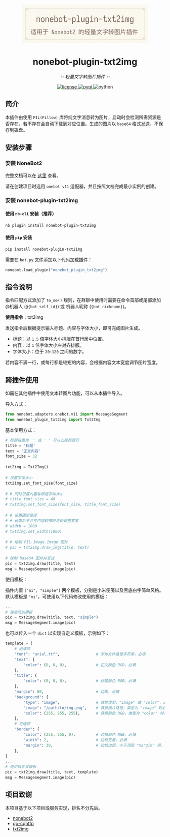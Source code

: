<!-- markdownlint-disable MD033 MD036 MD041-->
<p align="center">
  <img src="https://github.com/mobyw/images/raw/main/Screenshots/nonebot-plugin-txt2img.png" width="400px"/>
</p>

<div align="center">

# nonebot-plugin-txt2img

_✨ 轻量文字转图片插件 ✨_

</div>

<p align="center">
  <a href="https://raw.githubusercontent.com/mobyw/nonebot-plugin-txt2img/master/LICENSE">
    <img src="https://img.shields.io/github/license/mobyw/nonebot-plugin-txt2img.svg" alt="license">
  </a>
  <a href="https://pypi.python.org/pypi/nonebot-plugin-txt2img">
    <img src="https://img.shields.io/pypi/v/nonebot-plugin-txt2img.svg" alt="pypi">
  </a>
  <img src="https://img.shields.io/badge/python-3.9+-blue.svg" alt="python">
</p>

## 简介

本插件由使用 `PIL(Pillow)` 库将纯文字消息转为图片，启动时会检测所需资源是否存在，若不存在会自动下载到对应位置。生成的图片以 `base64` 格式发送，不保存到磁盘。

## 安装步骤

### 安装 NoneBot2

完整文档可以在 [这里](https://v2.nonebot.dev/) 查看。

请在创建项目时选用 `onebot v11` 适配器，并且按照文档完成最小实例的创建。

### 安装 nonebot-plugin-txt2img

#### 使用 `nb-cli` 安装（推荐）

```bash
nb plugin install nonebot-plugin-txt2img
```

#### 使用 `pip` 安装

```bash
pip install nonebot-plugin-txt2img
```

需要在 `bot.py` 文件添加以下代码加载插件：

```python
nonebot.load_plugin("nonebot_plugin_txt2img")
```

## 指令说明

指令匹配方式添加了 `to_me()` 规则，在群聊中使用时需要在命令首部或尾部添加 @机器人 (`@{bot_self_id}`) 或 机器人昵称 (`{bot_nickname}`)。

**使用指令**：txt2img

发送指令后根据提示输入标题、内容与字体大小，即可完成图片生成。

* 标题：以 `1.5` 倍字体大小排版在首行居中位置。
* 内容：以 `1` 倍字体大小左对齐排版。
* 字体大小：位于 `20~120` 之间的数字。

若内容不满一行，或每行都是较短的内容，会根据内容文本宽度调节图片宽度。

## 跨插件使用

如需在其他插件中使用文本转图片功能，可以从本插件导入。

导入方式：

```python
from nonebot.adapters.onebot.v11 import MessageSegment
from nonebot_plugin_txt2img import Txt2Img
```

基本使用方式：

```python
# 标题设置为 '' 或 ' ' 可以去除标题行
title = '标题'
text = '正文内容'
font_size = 32

txt2img = Txt2Img()

# 设置字体大小
txt2img.set_font_size(font_size)

# # 同时设置内容与标题字体大小
# title_font_size = 48
# txt2img.set_font_size(font_size, title_font_size)

# # 设置固定宽度
# # 设置后不会在内容较窄时自动调整宽度
# width = 1080
# txt2img.set_width(1080)

# # 绘制 PIL.Image.Image 图片
# pic = txt2img.draw_img(title, text)

# 绘制 base64 图片并发送
pic = txt2img.draw(title, text)
msg = MessageSegment.image(pic)
```

使用模板：

插件内置 `["mi", "simple"]` 两个模板，分别是小米便笺以及黑底白字简单风格。默认模板是 `"mi"`，可使用以下代码修改使用的模板：

```python
...
# 使用简约模板
pic = txt2img.draw(title, text, "simple")
msg = MessageSegment.image(pic)
```

也可以传入一个 `dict` 以实现自定义模板，示例如下：

```python
template = {
    # 必填项
    "font": "arial.ttf",                # 字体文件路径字符串，必填
    "text": {
        "color": (0, 0, 0),             # 正文颜色 RGB，必填
    },
    "title": {
        "color": (0, 0, 0),             # 标题颜色 RGB，必填
    },
    "margin": 80,                       # 边距，必填
    "background": {
        "type": "image",                # 背景类型，"image" 或 "color"，必填
        "image": "/path/to/img.png",    # 背景图片路径，类型为 "image" 时必填
        "color": (255, 255, 255),       # 背景颜色 RGB，类型为 "color" 时必填
    },
    # 可选项
    "border": {
        "color": (255, 255, 0),         # 边框颜色 RGB，必填
        "width": 2,                     # 边框宽度，必填
        "margin": 30,                   # 边框边距，小于顶层 "margin" 项，必填
    },
}
...
# 使用自定义模板
pic = txt2img.draw(title, text, template)
msg = MessageSegment.image(pic)
```

## 项目致谢

本项目基于以下项目或服务实现，排名不分先后。

* [nonebot2](https://github.com/nonebot/nonebot2)
* [go-cqhttp](https://github.com/Mrs4s/go-cqhttp)
* [txt2img](https://github.com/taseikyo/txt2img)
